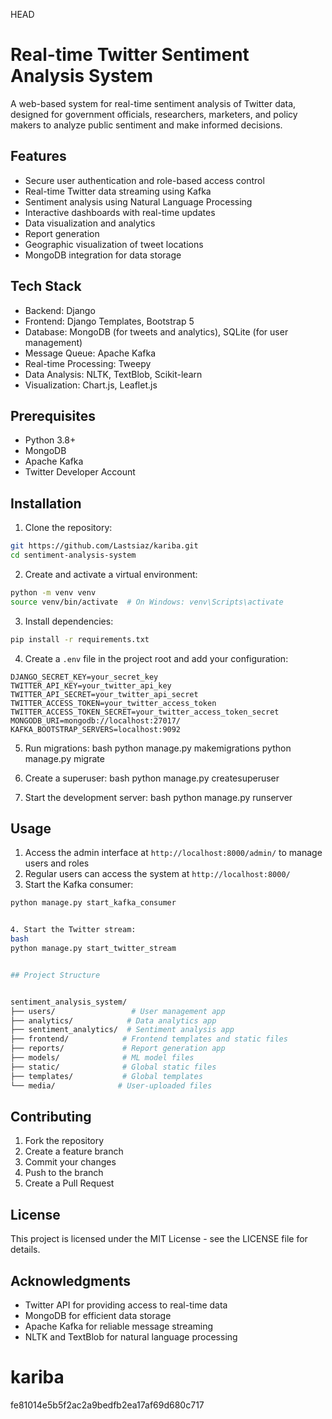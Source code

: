 HEAD
# Real-time Twitter Sentiment Analysis System

A web-based system for real-time sentiment analysis of Twitter data, designed for government officials, researchers, marketers, and policy makers to analyze public sentiment and make informed decisions.

## Features

- Secure user authentication and role-based access control
- Real-time Twitter data streaming using Kafka
- Sentiment analysis using Natural Language Processing
- Interactive dashboards with real-time updates
- Data visualization and analytics
- Report generation
- Geographic visualization of tweet locations
- MongoDB integration for data storage

## Tech Stack

- Backend: Django
- Frontend: Django Templates, Bootstrap 5
- Database: MongoDB (for tweets and analytics), SQLite (for user management)
- Message Queue: Apache Kafka
- Real-time Processing: Tweepy
- Data Analysis: NLTK, TextBlob, Scikit-learn
- Visualization: Chart.js, Leaflet.js

## Prerequisites

- Python 3.8+
- MongoDB
- Apache Kafka
- Twitter Developer Account

## Installation

1. Clone the repository:
```bash
git https://github.com/Lastsiaz/kariba.git
cd sentiment-analysis-system
```

2. Create and activate a virtual environment:
```bash
python -m venv venv
source venv/bin/activate  # On Windows: venv\Scripts\activate
```

3. Install dependencies:
```bash
pip install -r requirements.txt
```

4. Create a `.env` file in the project root and add your configuration:
```
DJANGO_SECRET_KEY=your_secret_key
TWITTER_API_KEY=your_twitter_api_key
TWITTER_API_SECRET=your_twitter_api_secret
TWITTER_ACCESS_TOKEN=your_twitter_access_token
TWITTER_ACCESS_TOKEN_SECRET=your_twitter_access_token_secret
MONGODB_URI=mongodb://localhost:27017/
KAFKA_BOOTSTRAP_SERVERS=localhost:9092
```

5. Run migrations:
bash
python manage.py makemigrations
python manage.py migrate


6. Create a superuser:
bash
python manage.py createsuperuser


7. Start the development server:
bash
python manage.py runserver


## Usage

1. Access the admin interface at `http://localhost:8000/admin/` to manage users and roles
2. Regular users can access the system at `http://localhost:8000/`
3. Start the Kafka consumer:
```bash
python manage.py start_kafka_consumer


4. Start the Twitter stream:
bash
python manage.py start_twitter_stream


## Project Structure


sentiment_analysis_system/
├── users/                 # User management app
├── analytics/            # Data analytics app
├── sentiment_analytics/  # Sentiment analysis app
├── frontend/            # Frontend templates and static files
├── reports/             # Report generation app
├── models/              # ML model files
├── static/              # Global static files
├── templates/           # Global templates
└── media/              # User-uploaded files
```

## Contributing

1. Fork the repository
2. Create a feature branch
3. Commit your changes
4. Push to the branch
5. Create a Pull Request

## License

This project is licensed under the MIT License - see the LICENSE file for details.

## Acknowledgments

- Twitter API for providing access to real-time data
- MongoDB for efficient data storage
- Apache Kafka for reliable message streaming
- NLTK and TextBlob for natural language processing 

# kariba
 fe81014e5b5f2ac2a9bedfb2ea17af69d680c717

